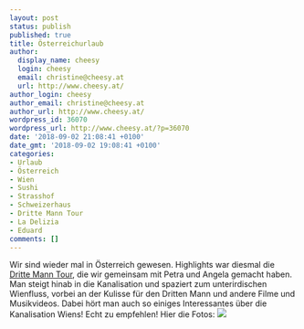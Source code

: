```yaml
---
layout: post
status: publish
published: true
title: Österreichurlaub
author:
  display_name: cheesy
  login: cheesy
  email: christine@cheesy.at
  url: http://www.cheesy.at/
author_login: cheesy
author_email: christine@cheesy.at
author_url: http://www.cheesy.at/
wordpress_id: 36070
wordpress_url: http://www.cheesy.at/?p=36070
date: '2018-09-02 21:08:41 +0100'
date_gmt: '2018-09-02 19:08:41 +0100'
categories:
- Urlaub
- Österreich
- Wien
- Sushi
- Strasshof
- Schweizerhaus
- Dritte Mann Tour
- La Delizia
- Eduard
comments: []
---
```

Wir sind wieder mal in Österreich gewesen.
Highlights war diesmal die [Dritte Mann Tour](https://www.drittemanntour.at/), die wir gemeinsam mit Petra und Angela gemacht haben. Man steigt hinab in die Kanalisation und spaziert zum unterirdischen Wienfluss, vorbei an der Kulisse für den Dritten Mann und andere Filme und Musikvideos. Dabei hört man auch so einiges Interessantes über die Kanalisation Wiens! Echt zu empfehlen!
Hier die Fotos:
[![](http://www.cheesy.at/wp-content/uploads/Austria-044-1.jpg)](http://www.cheesy.at/fotos/urlaub/oesterreichurlaub/)
